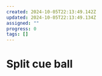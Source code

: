 ```yaml
---
created: 2024-10-05T22:13:49.142Z
updated: 2024-10-05T22:13:49.134Z
assigned: ""
progress: 0
tags: []
---
```


# Split cue ball
